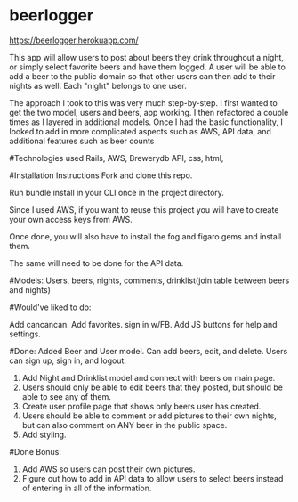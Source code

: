 # beerlogger

https://beerlogger.herokuapp.com/

This app will allow users to post about beers they drink throughout a night, or simply select favorite beers and have them logged.
A user will be able to add a beer to the public domain so that other users can then add to their nights as well.  Each "night" belongs to one user.

The approach I took to this was very much step-by-step.  I first wanted to get the two model, users and beers, app working. I then refactored a couple times as I layered in additional models.
Once I had the basic functionality, I looked to add in more complicated aspects such as AWS, API data, and additional features such as beer counts

#Technologies used
Rails,
AWS,
Brewerydb API,
css,
html,

#Installation Instructions
Fork and clone this repo.

Run bundle install in your CLI once in the project directory.

Since I used AWS, if you want to reuse this project you will have to create your own access keys from AWS.

Once done, you will also have to install the fog and figaro gems and install them.

The same will need to be done for the API data.

#Models:
Users, beers, nights, comments, drinklist(join table between beers and nights)

#Would've liked to do:

Add cancancan.
Add favorites.
sign in w/FB.
Add JS buttons for help and settings.

#Done:
Added Beer and User model.
Can add beers, edit, and delete.
Users can sign up, sign in, and logout.
1) Add Night and Drinklist model and connect with beers on main page.
3) Users should only be able to edit beers that they posted, but should be able to see any of them.
2) Create user profile page that shows only beers user has created.
4) Users should be able to comment or add pictures to their own nights, but can also comment on ANY beer in the public space.
5) Add styling.

#Done Bonus:
1) Add AWS so users can post their own pictures.
2) Figure out how to add in API data to allow users to select beers instead of entering in all of the information.

